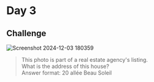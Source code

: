 # Day 3

## Challenge
![Screenshot 2024-12-03 180359](https://github.com/user-attachments/assets/46da3f47-d5b0-47bb-9116-5332a66306d2)

> This photo is part of a real estate agency's listing. <br>
> What is the address of this house? <br>
> Answer format: 20 allée Beau Soleil
